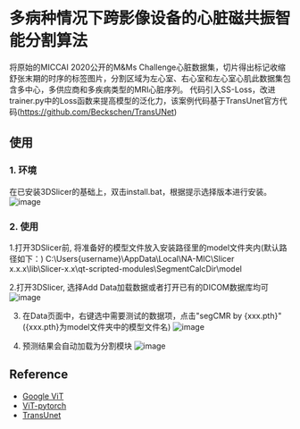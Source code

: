 # 多病种情况下跨影像设备的心脏磁共振智能分割算法
将原始的MICCAI 2020公开的M&Ms Challenge心脏数据集，切片得出标记收缩舒张末期的时序的标签图片，分割区域为左心室、右心室和左心室心肌此数据集包含多中心，多供应商和多疾病类型的MRI心脏序列。
代码引入SS-Loss，改进trainer.py中的Loss函数来提高模型的泛化力，该案例代码基于TransUnet官方代码(https://github.com/Beckschen/TransUNet)

## 使用

### 1. 环境

在已安装3DSlicer的基础上，双击install.bat，根据提示选择版本进行安装。
![image](https://user-images.githubusercontent.com/12916146/231329587-341a84f9-d8be-4d96-8079-bea50c6a477c.png)

### 2. 使用
1.打开3DSlicer前, 将准备好的模型文件放入安装路径里的model文件夹内(默认路径如下：)
C:\Users\{username}\AppData\Local\NA-MIC\Slicer x.x.x\lib\Slicer-x.x\qt-scripted-modules\SegmentCalcDir\model

2.打开3DSlicer, 选择Add Data加载数据或者打开已有的DICOM数据库均可
![image](https://user-images.githubusercontent.com/12916146/231329807-fbc966c0-c6ad-48c4-8947-a8e59be66b7f.png)

3. 在Data页面中，右键选中需要测试的数据项，点击"segCMR by {xxx.pth}"({xxx.pth}为model文件夹中的模型文件名)
![image](https://user-images.githubusercontent.com/12916146/231329657-558c5c92-0a90-4685-8eac-93f14e740f2d.png)

4. 预测结果会自动加载为分割模块
![image](https://user-images.githubusercontent.com/12916146/231329923-d8bf7d74-4895-4e80-ba4f-56bfbad8f433.png)

## Reference
* [Google ViT](https://github.com/google-research/vision_transformer)
* [ViT-pytorch](https://github.com/jeonsworld/ViT-pytorch)
* [TransUnet](https://github.com/Beckschen/TransUNet)
